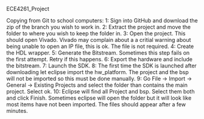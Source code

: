 ECE4261_Project

Copying from Git to school computers:
1: Sign into GitHub and download the zip of the branch you wish to work in.
2: Extract the project and move the folder to where you wish to keep the folder in.
3: Open the project. This should open Vivado. Vivado may complain about a a critial warning about being
    unable to open an IP file, this is ok. The file is not required.
4: Create the HDL wrapper.
5: Generate the Bitstream. Sometimes this step fails on the first attempt. Retry if this happens.
6: Export the hardware and include the bitstream.
7: Launch the SDK.
8: The first time the SDK is launched after downloading let eclipse import the hw_platform. The project
    and the bsp will not be imported so this must be done manually.
9: Go File -> Import -> General -> Existing Projects and select the folder than contains the main project.
    Select ok.
10: Eclipse will find all Project and bsp. Select them both and click Finish. Sometimes eclipse will open
    the folder but it will look like most items have not been imported. The files should appear after a 
    few minutes.